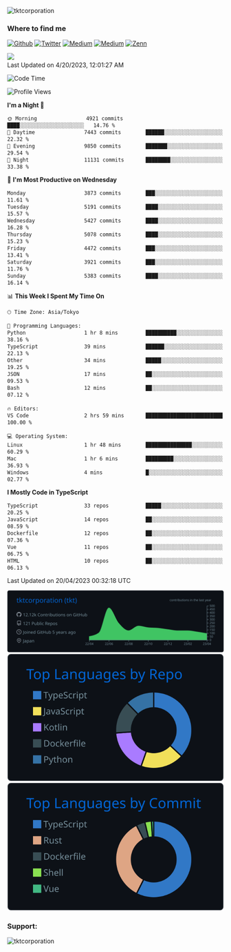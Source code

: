 <p align="left"> <img src="https://komarev.com/ghpvc/?username=tktcorporation&label=Profile%20views&color=0e75b6&style=flat" alt="tktcorporation" /> </p>

<h3>Where to find me</h3>
<p>
<a href="https://github.com/tktcorporation" target="_blank"><img alt="Github" src="https://img.shields.io/badge/GitHub-%2312100E.svg?&style=for-the-badge&logo=Github&logoColor=white" /></a>
<a href="https://twitter.com/tktcorporation" target="_blank"><img alt="Twitter" src="https://img.shields.io/badge/twitter-%231DA1F2.svg?&style=for-the-badge&logo=twitter&logoColor=white" /></a>
<a href="https://www.linkedin.com/in/tktcorporation" target="_blank"><img alt="Medium" src="https://img.shields.io/badge/linkdin-0a66c2.svg?&style=for-the-badge&logo=linkedin&logoColor=white" /></a>
<a href="https://qiita.com/tktcorporation" target="_blank"><img alt="Medium" src="https://img.shields.io/badge/qiita-55C500.svg?&style=for-the-badge&logo=qiita&logoColor=white" /></a>
<a href="https://zenn.dev/tktcorporation" target="_blank"><img alt="Zenn" src="https://img.shields.io/badge/Zenn-3EA8FF.svg?&style=for-the-badge&logo=Zenn&logoColor=white" /></a>
</p>

<!--START_SECTION:lapras-card-->
<a href="https://lapras.com/public/tktcorporation" target="_blank" rel="noopener noreferrer"><img src="https://lapras-card-generator.vercel.app/api/svg?e=3.9&b=3.48&i=3.58&b1=%23232323&b2=%236d6d6d&i1=%23212121&i2=%23818181&l=en" width="300" ></a>  
Last Updated on 4/20/2023, 12:01:27 AM
<!--END_SECTION:lapras-card-->
  
<!--START_SECTION:waka-->
![Code Time](http://img.shields.io/badge/Code%20Time-931%20hrs%2025%20mins-blue)

![Profile Views](http://img.shields.io/badge/Profile%20Views-9-blue)

**I'm a Night 🦉** 

```text
🌞 Morning                4921 commits        ████░░░░░░░░░░░░░░░░░░░░░   14.76 % 
🌆 Daytime                7443 commits        ██████░░░░░░░░░░░░░░░░░░░   22.32 % 
🌃 Evening                9850 commits        ███████░░░░░░░░░░░░░░░░░░   29.54 % 
🌙 Night                  11131 commits       ████████░░░░░░░░░░░░░░░░░   33.38 % 
```
📅 **I'm Most Productive on Wednesday** 

```text
Monday                   3873 commits        ███░░░░░░░░░░░░░░░░░░░░░░   11.61 % 
Tuesday                  5191 commits        ████░░░░░░░░░░░░░░░░░░░░░   15.57 % 
Wednesday                5427 commits        ████░░░░░░░░░░░░░░░░░░░░░   16.28 % 
Thursday                 5078 commits        ████░░░░░░░░░░░░░░░░░░░░░   15.23 % 
Friday                   4472 commits        ███░░░░░░░░░░░░░░░░░░░░░░   13.41 % 
Saturday                 3921 commits        ███░░░░░░░░░░░░░░░░░░░░░░   11.76 % 
Sunday                   5383 commits        ████░░░░░░░░░░░░░░░░░░░░░   16.14 % 
```


📊 **This Week I Spent My Time On** 

```text
🕑︎ Time Zone: Asia/Tokyo

💬 Programming Languages: 
Python                   1 hr 8 mins         ██████████░░░░░░░░░░░░░░░   38.16 % 
TypeScript               39 mins             ██████░░░░░░░░░░░░░░░░░░░   22.13 % 
Other                    34 mins             █████░░░░░░░░░░░░░░░░░░░░   19.25 % 
JSON                     17 mins             ██░░░░░░░░░░░░░░░░░░░░░░░   09.53 % 
Bash                     12 mins             ██░░░░░░░░░░░░░░░░░░░░░░░   07.12 % 

🔥 Editors: 
VS Code                  2 hrs 59 mins       █████████████████████████   100.00 % 

💻 Operating System: 
Linux                    1 hr 48 mins        ███████████████░░░░░░░░░░   60.29 % 
Mac                      1 hr 6 mins         █████████░░░░░░░░░░░░░░░░   36.93 % 
Windows                  4 mins              █░░░░░░░░░░░░░░░░░░░░░░░░   02.77 % 
```

**I Mostly Code in TypeScript** 

```text
TypeScript               33 repos            █████░░░░░░░░░░░░░░░░░░░░   20.25 % 
JavaScript               14 repos            ██░░░░░░░░░░░░░░░░░░░░░░░   08.59 % 
Dockerfile               12 repos            ██░░░░░░░░░░░░░░░░░░░░░░░   07.36 % 
Vue                      11 repos            ██░░░░░░░░░░░░░░░░░░░░░░░   06.75 % 
HTML                     10 repos            ██░░░░░░░░░░░░░░░░░░░░░░░   06.13 % 
```




 Last Updated on 20/04/2023 00:32:18 UTC
<!--END_SECTION:waka-->

[![](https://raw.githubusercontent.com/tktcorporation/tktcorporation/master/profile-summary-card-output/github_dark/0-profile-details.svg)](https://github.com/vn7n24fzkq/github-profile-summary-cards)
[![](https://raw.githubusercontent.com/tktcorporation/tktcorporation/master/profile-summary-card-output/github_dark/1-repos-per-language.svg)](https://github.com/vn7n24fzkq/github-profile-summary-cards) [![](https://raw.githubusercontent.com/tktcorporation/tktcorporation/master/profile-summary-card-output/github_dark/2-most-commit-language.svg)](https://github.com/vn7n24fzkq/github-profile-summary-cards)

<h3 align="left">Support:</h3>
<p><a href="https://www.buymeacoffee.com/tktcorporation"> <img align="left" src="https://cdn.buymeacoffee.com/buttons/v2/default-yellow.png" height="50" width="210" alt="tktcorporation" /></a></p><br><br>
